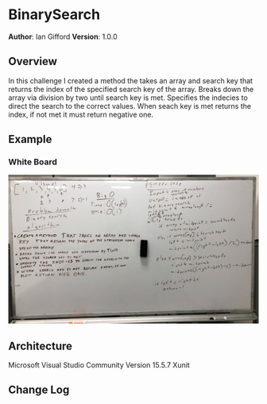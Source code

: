 # BinarySearch

**Author**: Ian Gifford
**Version**: 1.0.0

## Overview
In this challenge I created a method the takes an array and search key that returns the index of the specified search key of the array. Breaks down the array via division by two until search key is met. Specifies the indecies to direct the search to the correct values. When seach key is met returns the index, if not met it must return negative one.

## Example
### White Board
![psuedo code](https://github.com/IanGifford261/Data-Structures-And-Algorithms/blob/master/Code-Challenges/BinarySearch/BinarySearch/Image%20from%20iOS.jpg)

## Architecture
Microsoft Visual Studio Community Version 15.5.7
Xunit

## Change Log
